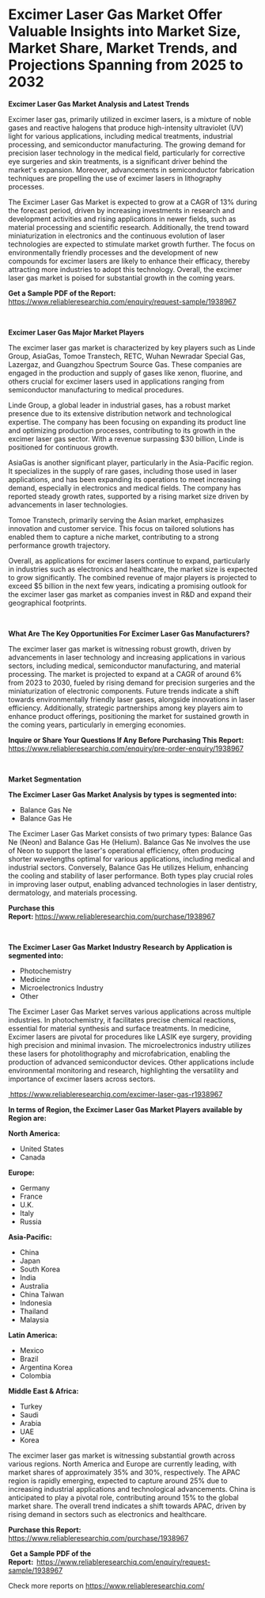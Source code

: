 <p><h1>Excimer Laser Gas Market Offer Valuable Insights into Market Size, Market Share, Market Trends, and Projections Spanning from 2025 to 2032</h1></p><p><strong>Excimer Laser Gas Market Analysis and Latest Trends</strong></p>
<p><p>Excimer laser gas, primarily utilized in excimer lasers, is a mixture of noble gases and reactive halogens that produce high-intensity ultraviolet (UV) light for various applications, including medical treatments, industrial processing, and semiconductor manufacturing. The growing demand for precision laser technology in the medical field, particularly for corrective eye surgeries and skin treatments, is a significant driver behind the market's expansion. Moreover, advancements in semiconductor fabrication techniques are propelling the use of excimer lasers in lithography processes.</p><p>The Excimer Laser Gas Market is expected to grow at a CAGR of 13% during the forecast period, driven by increasing investments in research and development activities and rising applications in newer fields, such as material processing and scientific research. Additionally, the trend toward miniaturization in electronics and the continuous evolution of laser technologies are expected to stimulate market growth further. The focus on environmentally friendly processes and the development of new compounds for excimer lasers are likely to enhance their efficacy, thereby attracting more industries to adopt this technology. Overall, the excimer laser gas market is poised for substantial growth in the coming years.</p></p>
<p><strong>Get a Sample PDF of the Report:&nbsp;</strong> <a href="https://www.reliableresearchiq.com/enquiry/request-sample/1938967?utm_campaign=2224&utm_medium=2&utm_source=Github&utm_content=ia&utm_term=30012025&utm_id=excimer-laser-gas">https://www.reliableresearchiq.com/enquiry/request-sample/1938967</a></p>
<p>&nbsp;</p>
<p><strong>Excimer Laser Gas Major Market Players</strong></p>
<p><p>The excimer laser gas market is characterized by key players such as Linde Group, AsiaGas, Tomoe Transtech, RETC, Wuhan Newradar Special Gas, Lazergaz, and Guangzhou Spectrum Source Gas. These companies are engaged in the production and supply of gases like xenon, fluorine, and others crucial for excimer lasers used in applications ranging from semiconductor manufacturing to medical procedures.</p><p>Linde Group, a global leader in industrial gases, has a robust market presence due to its extensive distribution network and technological expertise. The company has been focusing on expanding its product line and optimizing production processes, contributing to its growth in the excimer laser gas sector. With a revenue surpassing $30 billion, Linde is positioned for continuous growth.</p><p>AsiaGas is another significant player, particularly in the Asia-Pacific region. It specializes in the supply of rare gases, including those used in laser applications, and has been expanding its operations to meet increasing demand, especially in electronics and medical fields. The company has reported steady growth rates, supported by a rising market size driven by advancements in laser technologies.</p><p>Tomoe Transtech, primarily serving the Asian market, emphasizes innovation and customer service. This focus on tailored solutions has enabled them to capture a niche market, contributing to a strong performance growth trajectory. </p><p>Overall, as applications for excimer lasers continue to expand, particularly in industries such as electronics and healthcare, the market size is expected to grow significantly. The combined revenue of major players is projected to exceed $5 billion in the next few years, indicating a promising outlook for the excimer laser gas market as companies invest in R&D and expand their geographical footprints.</p></p>
<p>&nbsp;</p>
<p><strong>What Are The Key Opportunities For Excimer Laser Gas Manufacturers?</strong></p>
<p><p>The excimer laser gas market is witnessing robust growth, driven by advancements in laser technology and increasing applications in various sectors, including medical, semiconductor manufacturing, and material processing. The market is projected to expand at a CAGR of around 6% from 2023 to 2030, fueled by rising demand for precision surgeries and the miniaturization of electronic components. Future trends indicate a shift towards environmentally friendly laser gases, alongside innovations in laser efficiency. Additionally, strategic partnerships among key players aim to enhance product offerings, positioning the market for sustained growth in the coming years, particularly in emerging economies.</p></p>
<p><strong>Inquire or Share Your Questions If Any Before Purchasing This Report:</strong> <a href="https://www.reliableresearchiq.com/enquiry/pre-order-enquiry/1938967?utm_campaign=2224&utm_medium=2&utm_source=Github&utm_content=ia&utm_term=30012025&utm_id=excimer-laser-gas">https://www.reliableresearchiq.com/enquiry/pre-order-enquiry/1938967</a></p>
<p>&nbsp;</p>
<p><strong>Market Segmentation</strong></p>
<p><strong>The Excimer Laser Gas Market Analysis by types is segmented into:</strong></p>
<p><ul><li>Balance Gas Ne</li><li>Balance Gas He</li></ul></p>
<p><p>The Excimer Laser Gas Market consists of two primary types: Balance Gas Ne (Neon) and Balance Gas He (Helium). Balance Gas Ne involves the use of Neon to support the laser's operational efficiency, often producing shorter wavelengths optimal for various applications, including medical and industrial sectors. Conversely, Balance Gas He utilizes Helium, enhancing the cooling and stability of laser performance. Both types play crucial roles in improving laser output, enabling advanced technologies in laser dentistry, dermatology, and materials processing.</p></p>
<p><strong>Purchase this Report:&nbsp;</strong><a href="https://www.reliableresearchiq.com/purchase/1938967?utm_campaign=2224&utm_medium=2&utm_source=Github&utm_content=ia&utm_term=30012025&utm_id=excimer-laser-gas">https://www.reliableresearchiq.com/purchase/1938967</a></p>
<p>&nbsp;</p>
<p><strong>The Excimer Laser Gas Market Industry Research by Application is segmented into:</strong></p>
<p><ul><li>Photochemistry</li><li>Medicine</li><li>Microelectronics Industry</li><li>Other</li></ul></p>
<p><p>The Excimer Laser Gas Market serves various applications across multiple industries. In photochemistry, it facilitates precise chemical reactions, essential for material synthesis and surface treatments. In medicine, Excimer lasers are pivotal for procedures like LASIK eye surgery, providing high precision and minimal invasion. The microelectronics industry utilizes these lasers for photolithography and microfabrication, enabling the production of advanced semiconductor devices. Other applications include environmental monitoring and research, highlighting the versatility and importance of excimer lasers across sectors.</p></p>
<p><a href="https://www.reliableresearchiq.com/excimer-laser-gas-r1938967?utm_campaign=2224&utm_medium=2&utm_source=Github&utm_content=ia&utm_term=30012025&utm_id=excimer-laser-gas">&nbsp;https://www.reliableresearchiq.com/excimer-laser-gas-r1938967</a></p>
<p><strong>In terms of Region, the Excimer Laser Gas Market Players available by Region are:</strong></p>
<p>
    <p> <strong> North America: </strong>
        <ul>
            <li>United States</li>
            <li>Canada</li>
        </ul>
        </p> 
    <p> <strong> Europe: </strong>
        <ul>
            <li>Germany</li>
            <li>France</li>
            <li>U.K.</li>
            <li>Italy</li>
            <li>Russia</li>
        </ul>
        </p> 
    <p> <strong> Asia-Pacific: </strong>
        <ul>
            <li>China</li>
            <li>Japan</li>
            <li>South Korea</li>
            <li>India</li>
            <li>Australia</li>
            <li>China Taiwan</li>
            <li>Indonesia</li>
            <li>Thailand</li>
            <li>Malaysia</li>
        </ul>
        </p> 
    <p> <strong> Latin America: </strong>
        <ul>
            <li>Mexico</li>
            <li>Brazil</li>
            <li>Argentina Korea</li>
            <li>Colombia</li>
        </ul>
        </p> 
    <p> <strong> Middle East & Africa: </strong>
        <ul>
            <li>Turkey</li>
            <li>Saudi</li>
            <li>Arabia</li>
            <li>UAE</li>
            <li>Korea</li>
        </ul>
    </p>
    </p>
<p><p>The excimer laser gas market is witnessing substantial growth across various regions. North America and Europe are currently leading, with market shares of approximately 35% and 30%, respectively. The APAC region is rapidly emerging, expected to capture around 25% due to increasing industrial applications and technological advancements. China is anticipated to play a pivotal role, contributing around 15% to the global market share. The overall trend indicates a shift towards APAC, driven by rising demand in sectors such as electronics and healthcare.</p></p>
<p><strong>Purchase this Report: </strong><a href="https://www.reliableresearchiq.com/purchase/1938967?utm_campaign=2224&utm_medium=2&utm_source=Github&utm_content=ia&utm_term=30012025&utm_id=excimer-laser-gas">https://www.reliableresearchiq.com/purchase/1938967</a></p>
<p>&nbsp;<strong>Get a Sample PDF of the Report:&nbsp;&nbsp;</strong><a href="https://www.reliableresearchiq.com/enquiry/request-sample/1938967?utm_campaign=2224&utm_medium=2&utm_source=Github&utm_content=ia&utm_term=30012025&utm_id=excimer-laser-gas">https://www.reliableresearchiq.com/enquiry/request-sample/1938967</a></p>
<p><strong></strong></p>
<p>Check more reports on <a href="https://www.reliableresearchiq.com/?utm_campaign=2224&utm_medium=2&utm_source=Github&utm_content=ia&utm_term=30012025&utm_id=excimer-laser-gas">https://www.reliableresearchiq.com/</a></p>